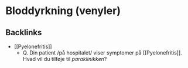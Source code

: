 # Bloddyrkning (venyler)

## Backlinks
* [[Pyelonefritis]]
	* Q. Din patient /på hospitalet/ viser symptomer på [[Pyelonefritis]]. Hvad vil du tilføje til *paraklinikken*?

<!-- {BearID:822D62EC-269A-470A-8E31-7F7D4FBDABC8-731-00000276E2F18D5B} -->

